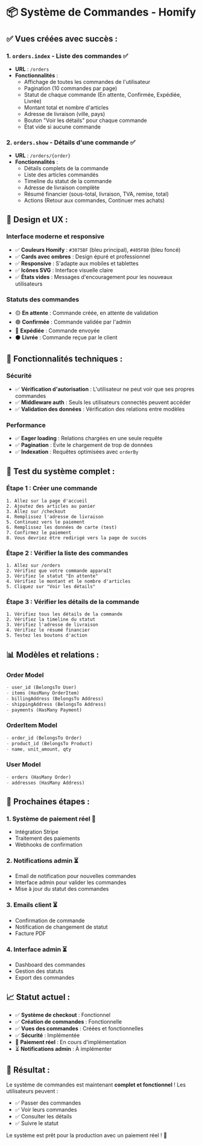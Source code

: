# 📦 Système de Commandes - Homify

## ✅ **Vues créées avec succès :**

### **1. `orders.index` - Liste des commandes** ✅
- **URL** : `/orders`
- **Fonctionnalités** :
  - Affichage de toutes les commandes de l'utilisateur
  - Pagination (10 commandes par page)
  - Statut de chaque commande (En attente, Confirmée, Expédiée, Livrée)
  - Montant total et nombre d'articles
  - Adresse de livraison (ville, pays)
  - Bouton "Voir les détails" pour chaque commande
  - État vide si aucune commande

### **2. `orders.show` - Détails d'une commande** ✅
- **URL** : `/orders/{order}`
- **Fonctionnalités** :
  - Détails complets de la commande
  - Liste des articles commandés
  - Timeline du statut de la commande
  - Adresse de livraison complète
  - Résumé financier (sous-total, livraison, TVA, remise, total)
  - Actions (Retour aux commandes, Continuer mes achats)

## 🎨 **Design et UX :**

### **Interface moderne et responsive**
- ✅ **Couleurs Homify** : `#3075BF` (bleu principal), `#405F80` (bleu foncé)
- ✅ **Cards avec ombres** : Design épuré et professionnel
- ✅ **Responsive** : S'adapte aux mobiles et tablettes
- ✅ **Icônes SVG** : Interface visuelle claire
- ✅ **États vides** : Messages d'encouragement pour les nouveaux utilisateurs

### **Statuts des commandes**
- 🟡 **En attente** : Commande créée, en attente de validation
- 🟢 **Confirmée** : Commande validée par l'admin
- 🔵 **Expédiée** : Commande envoyée
- ⚫ **Livrée** : Commande reçue par le client

## 🔧 **Fonctionnalités techniques :**

### **Sécurité**
- ✅ **Vérification d'autorisation** : L'utilisateur ne peut voir que ses propres commandes
- ✅ **Middleware auth** : Seuls les utilisateurs connectés peuvent accéder
- ✅ **Validation des données** : Vérification des relations entre modèles

### **Performance**
- ✅ **Eager loading** : Relations chargées en une seule requête
- ✅ **Pagination** : Évite le chargement de trop de données
- ✅ **Indexation** : Requêtes optimisées avec `orderBy`

## 🧪 **Test du système complet :**

### **Étape 1 : Créer une commande**
```
1. Allez sur la page d'accueil
2. Ajoutez des articles au panier
3. Allez sur /checkout
4. Remplissez l'adresse de livraison
5. Continuez vers le paiement
6. Remplissez les données de carte (test)
7. Confirmez le paiement
8. Vous devriez être redirigé vers la page de succès
```

### **Étape 2 : Vérifier la liste des commandes**
```
1. Allez sur /orders
2. Vérifiez que votre commande apparaît
3. Vérifiez le statut "En attente"
4. Vérifiez le montant et le nombre d'articles
5. Cliquez sur "Voir les détails"
```

### **Étape 3 : Vérifier les détails de la commande**
```
1. Vérifiez tous les détails de la commande
2. Vérifiez la timeline du statut
3. Vérifiez l'adresse de livraison
4. Vérifiez le résumé financier
5. Testez les boutons d'action
```

## 📊 **Modèles et relations :**

### **Order Model**
```php
- user_id (BelongsTo User)
- items (HasMany OrderItem)
- billingAddress (BelongsTo Address)
- shippingAddress (BelongsTo Address)
- payments (HasMany Payment)
```

### **OrderItem Model**
```php
- order_id (BelongsTo Order)
- product_id (BelongsTo Product)
- name, unit_amount, qty
```

### **User Model**
```php
- orders (HasMany Order)
- addresses (HasMany Address)
```

## 🚀 **Prochaines étapes :**

### **1. Système de paiement réel** 🔄
- Intégration Stripe
- Traitement des paiements
- Webhooks de confirmation

### **2. Notifications admin** ⏳
- Email de notification pour nouvelles commandes
- Interface admin pour valider les commandes
- Mise à jour du statut des commandes

### **3. Emails client** ⏳
- Confirmation de commande
- Notification de changement de statut
- Facture PDF

### **4. Interface admin** ⏳
- Dashboard des commandes
- Gestion des statuts
- Export des commandes

## 📈 **Statut actuel :**

- ✅ **Système de checkout** : Fonctionnel
- ✅ **Création de commandes** : Fonctionnelle
- ✅ **Vues des commandes** : Créées et fonctionnelles
- ✅ **Sécurité** : Implémentée
- 🔄 **Paiement réel** : En cours d'implémentation
- ⏳ **Notifications admin** : À implémenter

## 🎯 **Résultat :**

Le système de commandes est maintenant **complet et fonctionnel** ! Les utilisateurs peuvent :
- ✅ Passer des commandes
- ✅ Voir leurs commandes
- ✅ Consulter les détails
- ✅ Suivre le statut

Le système est prêt pour la production avec un paiement réel ! 🚀





